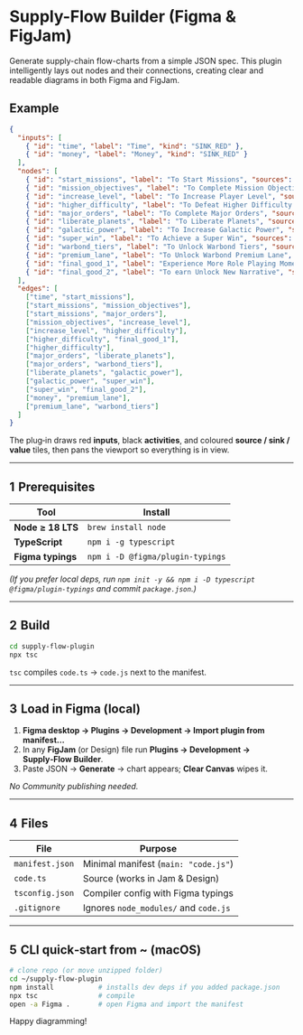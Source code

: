 # Supply-Flow Builder (Figma & FigJam)

Generate supply-chain flow-charts from a simple JSON spec. This plugin intelligently lays out nodes and their connections, creating clear and readable diagrams in both Figma and FigJam.

## Example

```json
{
  "inputs": [
    { "id": "time", "label": "Time", "kind": "SINK_RED" },
    { "id": "money", "label": "Money", "kind": "SINK_RED" }
  ],
  "nodes": [
    { "id": "start_missions", "label": "To Start Missions", "sources": [], "sinks": [], "values": [] },
    { "id": "mission_objectives", "label": "To Complete Mission Objectives", "sources": ["+ Player XP", "+ Stratagem Slips", "+ Warbond Credits"], "sinks": [], "values": [] },
    { "id": "increase_level", "label": "To Increase Player Level", "sources": ["+ Weapons", "+ Armor"], "sinks": [], "values": [] },
    { "id": "higher_difficulty", "label": "To Defeat Higher Difficulty Missions", "sources": ["+ Stratagems"], "sinks": [], "values": [] },
    { "id": "major_orders", "label": "To Complete Major Orders", "sources": ["+ Metals"], "sinks": [], "values": [] },
    { "id": "liberate_planets", "label": "To Liberate Planets", "sources": [], "sinks": [], "values": [] },
    { "id": "galactic_power", "label": "To Increase Galactic Power", "sources": [], "sinks": [], "values": [] },
    { "id": "super_win", "label": "To Achieve a Super Win", "sources": ["+ Metals"], "sinks": [], "values": [] },
    { "id": "warbond_tiers", "label": "To Unlock Warbond Tiers", "sources": ["+ Metals", "+ Stratagems", "+ Weapons", "+ Armor"], "sinks": [], "values": [] },
    { "id": "premium_lane", "label": "To Unlock Warbond Premium Lane", "sources": ["+ Super Credits"], "sinks": ["- Super Credits"], "values": [] },
    { "id": "final_good_1", "label": "Experience More Role Playing Moment", "sources": [], "sinks": [], "values": [], "kind": "finalGood" },
    { "id": "final_good_2", "label": "To earn Unlock New Narrative", "sources": [], "sinks": [], "values": [], "kind": "finalGood" }
  ],
  "edges": [
    ["time", "start_missions"],
    ["start_missions", "mission_objectives"],
    ["start_missions", "major_orders"],
    ["mission_objectives", "increase_level"],
    ["increase_level", "higher_difficulty"],
    ["higher_difficulty", "final_good_1"],
    ["higher_difficulty"],
    ["major_orders", "liberate_planets"],
    ["major_orders", "warbond_tiers"],
    ["liberate_planets", "galactic_power"],
    ["galactic_power", "super_win"],
    ["super_win", "final_good_2"],
    ["money", "premium_lane"],
    ["premium_lane", "warbond_tiers"]
  ]
}
```

The plug‑in draws red **inputs**, black **activities**, and coloured **source / sink / value** tiles, then pans the viewport so everything is in view.

---

## 1  Prerequisites

| Tool | Install |
|------|---------|
| **Node ≥ 18 LTS** | `brew install node` |
| **TypeScript** | `npm i -g typescript` |
| **Figma typings** | `npm i -D @figma/plugin-typings` |

*(If you prefer local deps, run `npm init -y && npm i -D typescript @figma/plugin-typings` and commit `package.json`.)*

---

## 2  Build

```bash
cd supply-flow-plugin
npx tsc
```

`tsc` compiles `code.ts` → `code.js` next to the manifest.

---

## 3  Load in Figma (local)

1. **Figma desktop → Plugins → Development → Import plugin from manifest…**  
2. In any **FigJam** (or Design) file run **Plugins → Development → Supply‑Flow Builder**.  
3. Paste JSON → **Generate** → chart appears; **Clear Canvas** wipes it.

_No Community publishing needed._

---

## 4  Files

| File | Purpose |
|------|---------|
| `manifest.json` | Minimal manifest (`main: "code.js"`) |
| `code.ts` | Source (works in Jam & Design) |
| `tsconfig.json` | Compiler config with Figma typings |
| `.gitignore` | Ignores `node_modules/` and `code.js` |

---

## 5  CLI quick‑start from ~ (macOS)

```bash
# clone repo (or move unzipped folder)
cd ~/supply-flow-plugin
npm install           # installs dev deps if you added package.json
npx tsc               # compile
open -a Figma .       # open Figma and import the manifest
```

Happy diagramming!
